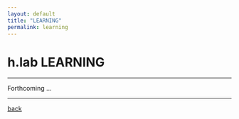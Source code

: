 ```yaml
---
layout: default
title: "LEARNING"
permalink: learning
---  
```


# h.lab LEARNING #  

---  
Forthcoming ...

---  
[back](./)
